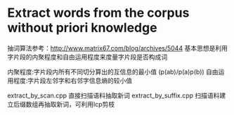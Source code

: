 Extract words from the corpus without priori knowledge
===================================

抽词算法参考：http://www.matrix67.com/blog/archives/5044
基本思想是利用字片段的内聚程度和自由运用程度来度量字片段是否构成词

内聚程度:字片段内所有不同切分算出的互信息的最小值 (p(ab)/p(a)p(b))
自由运用程度:字片段左邻字和右邻字信息熵的较小值

extract_by_scan.cpp 直接扫描语料抽取新词
extract_by_suffix.cpp 扫描语料建立后缀数组再抽取新词，可利用lcp剪枝
